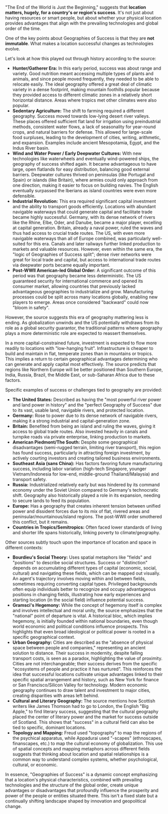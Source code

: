 "The End of the World is Just the Beginning," suggests that **location matters, hugely, for a country's or region's success**. It's not just about having resources or smart people, but about whether your physical location provides advantages that align with the prevailing technologies and global order of the time.

One of the key points about Geographies of Success is that they are **not immutable**. What makes a location successful changes as technologies evolve.

Let's look at how this played out through history according to the source:

- **Hunter/Gatherer Era:** In this early period, success was about range and variety. Good nutrition meant accessing multiple types of plants and animals, and since people moved frequently, they needed to be able to relocate easily. The ideal geography offered a great deal of climatic variety in a dense footprint, making mountain foothills popular because they provided access to different climatic zones in a relatively short horizontal distance. Areas where tropics met other climates were also popular.
- **Sedentary Agriculture:** The shift to farming required a different geography. Success moved towards low-lying desert river valleys. These places offered sufficient flat land for irrigation using preindustrial methods, consistent water flows, a lack of seasonality for year-round crops, and natural barriers for defense. This allowed for large-scale food surpluses, leading to the development of cities, writing, arithmetic, and expansion. Examples include ancient Mesopotamia, Egypt, and the Indus River basin.
- **Wind and Water Power / Early Deepwater Cultures:** With new technologies like waterwheels and eventually wind-powered ships, the geography of success shifted again. It became advantageous to have large, open flatlands for easy distribution, balancing good external barriers. Deepwater cultures thrived on peninsulas (like Portugal and Spain) or islands (like Britain), where armies could only approach from one direction, making it easier to focus on building navies. The English eventually surpassed the Iberians as island countries were even more defensible.
- **Industrial Revolution:** This era required significant capital investment and the ability to transport goods efficiently. Locations with abundant navigable waterways that could generate capital and facilitate trade became highly successful. Germany, with its dense network of rivers like the Rhine, Elbe, Oder, and Danube, became a major player, excelling at capital generation. Britain, already a naval power, ruled the waves and thus had access to crucial trade routes. The US, with even more navigable waterways than all of Europe combined, was particularly well-suited for this era. Canals and later railways further linked production to markets and valuable resources. However, even within the same era, the "logic of Geographies of Success split"; dense river networks were great for local trade and capital, but access to international trade routes via deepwater ports became equally important.
- **Post-WWII American-led Global Order:** A significant outcome of this period was that geography became less deterministic. The US guaranteed security for international commerce and opened its consumer market, allowing countries that previously lacked advantageous geographies to industrialize and grow. Manufacturing processes could be split across many locations globally, enabling new players to emerge. Areas once considered "backward" could now "bloom in safety".

However, the source suggests this era of geography mattering less is ending. As globalization unwinds and the US potentially withdraws from its role as a global security guarantor, the traditional patterns where geography plays a more deterministic role are expected to reassert themselves.

In a more capital-constrained future, investment is expected to flow more readily to locations with "low-hanging fruit". Infrastructure is cheaper to build and maintain in flat, temperate zones than in mountains or tropics. This implies a return to certain geographical advantages determining who can generate and apply capital most effectively. The source predicts that regions like Northern Europe will be better positioned than Southern Europe, India, Russia, Brazil, the Middle East, or sub-Saharan Africa due to these factors.

Specific examples of success or challenges tied to geography are provided:

- **The United States:** Described as having the "most powerful river power and land power in history" and the "perfect Geography of Success" due to its vast, usable land, navigable rivers, and protected location.
- **Germany:** Rose to power due to its dense network of navigable rivers, making it a strong industrial and capital-generation zone.
- **Britain:** Benefited from being an island and ruling the waves, giving it access to global trade routes. Also invested heavily in canals and turnpike roads via private enterprise, linking production to markets.
- **American Piedmont/The South:** Despite some geographical disadvantages (semi-rugged terrain, limiting river transport), this region has found success, particularly in attracting foreign investment, by actively courting investors and creating tailored business environments.
- **Southeast Asia (sans China):** Has factors favoring future manufacturing success, including labor variation (high-tech Singapore, younger Vietnam/Indonesia for low-end, middle-ground Thailand/Malaysia) and transport safety.
- **Russia:** Industrialized relatively early but was hindered by its command economy under the Soviet Union compared to Germany's technocratic shift. Geography also historically played a role in its expansion, needing to secure lands to feed its population.
- **Europe:** Has a geography that creates inherent tension between unified power and dissident forces due to its mix of flat, rivered areas and peninsular/mountainous/island regions. The post-WWII order smothered this conflict, but it remains.
- **Countries in Tropics/Semitropics:** Often faced lower standards of living and shorter life spans historically, linking poverty to climate/geography.

Other sources subtly touch upon the importance of location and space in different contexts:

- **Bourdieu's Social Theory:** Uses spatial metaphors like "fields" and "positions" to describe social structures. Success or "distinction" depends on accumulating different types of capital (economic, social, cultural) and navigating these fields, which can be mapped out visually. An agent's trajectory involves moving within and between fields, sometimes requiring converting capital types. Privileged backgrounds often equip individuals better to recognize and occupy advantageous positions in changing fields, illustrating how early experiences and starting location (in the social field) influence potential success.
- **Gramsci's Hegemony:** While the concept of hegemony itself is complex and involves intellectual and moral unity, the source emphasizes that the "national" point of departure is vital. A historical bloc, which implies hegemony, is initially founded within national boundaries, even though world economic and political conditions influence prospects. This highlights that even broad ideological or political power is rooted in a specific geographical context.
- **Urban Geography:** Cities are described as the "absence of physical space between people and companies," representing an ancient solution to distance. Their success in modernity, despite falling transport costs, is seen as a paradox, highlighting the value of proximity. Cities are not interchangeable; their success derives from the specific "ecosystems of people and practice it has nurtured". This reinforces the idea that successful locations cultivate unique advantages linked to their specific spatial arrangement and history, such as New York for finance or San Francisco/Silicon Valley for technology. Modern economic geography continues to draw talent and investment to major cities, creating disparities with areas left behind.
- **Cultural and Literary Geography:** The source mentions how Scottish writers like James Thomson had to go to London, the English "Big Apple," to find literary success, suggesting that the cultural geography placed the center of literary power and the market for success outside of Scotland. This shows that "success" in a cultural field can also be tied to specific, dominant locations.
- **Topology and Mapping:** Freud used "topography" to map the regions of the psychical apparatus, while Appadurai used "-scapes" (ethnoscapes, finanscapes, etc.) to map the cultural economy of globalization. This use of spatial concepts and mapping metaphors across different fields suggests that thinking about location and spatial relationships is a common way to understand complex systems, whether psychological, cultural, or economic.

In essence, "Geographies of Success" is a dynamic concept emphasizing that a location's physical characteristics, combined with prevailing technologies and the structure of the global order, create unique advantages or disadvantages that profoundly influence the prosperity and power of the people or entities situated there. This isn't a fixed state but a continually shifting landscape shaped by innovation and geopolitical change.